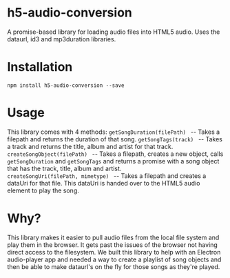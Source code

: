 # h5-audio-conversion
A promise-based library for loading audio files into HTML5 audio.  Uses the dataurl, id3 and mp3duration libraries. 

# Installation
`npm install h5-audio-conversion --save`

# Usage
This library comes with 4 methods:
`getSongDuration(filePath) ` -- Takes a filepath and returns the duration of that song.
`getSongTags(track) ` -- Takes a track and returns the title, album and artist for that track.
`createSongObject(filePath) ` -- Takes a filepath, creates a new object, calls `getSongDuration` and `getSongTags` and returns a promise with a song object that has the track, title, album and artist.  
`createSongUri(filePath, mimetype) ` -- Takes a filepath and creates a dataUri for that file.  This dataUri is handed over to the HTML5 audio element to play the song.  

# Why?
This library makes it easier to pull audio files from the local file system and play them in the browser.  It gets past the issues of the browser not having direct access to the filesystem.  We built this library to help with an Electron audio-player app and needed a way to create a playlist of song objects and then be able to make dataurl's on the fly for those songs as they're played.  
